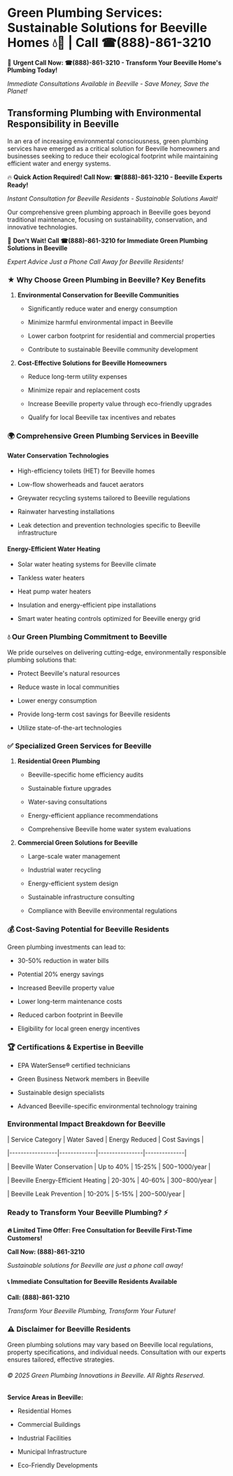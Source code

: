 # Green Plumbing Services: Sustainable Solutions for Beeville Homes 💧🌿 | Call ☎(888)-861-3210

🚨 **Urgent Call Now: ☎(888)-861-3210 - Transform Your Beeville Home's Plumbing Today!**
*Immediate Consultations Available in Beeville - Save Money, Save the Planet!*

## Transforming Plumbing with Environmental Responsibility in Beeville

In an era of increasing environmental consciousness, green plumbing services have emerged as a critical solution for Beeville homeowners and businesses seeking to reduce their ecological footprint while maintaining efficient water and energy systems. 

🔥 **Quick Action Required! Call Now: ☎(888)-861-3210 - Beeville Experts Ready!**
*Instant Consultation for Beeville Residents - Sustainable Solutions Await!*

Our comprehensive green plumbing approach in Beeville goes beyond traditional maintenance, focusing on sustainability, conservation, and innovative technologies.

🚨 **Don't Wait! Call ☎(888)-861-3210 for Immediate Green Plumbing Solutions in Beeville**
*Expert Advice Just a Phone Call Away for Beeville Residents!*

### ★ Why Choose Green Plumbing in Beeville? Key Benefits

1. **Environmental Conservation for Beeville Communities** 
   - Significantly reduce water and energy consumption
   - Minimize harmful environmental impact in Beeville
   - Lower carbon footprint for residential and commercial properties
   - Contribute to sustainable Beeville community development

2. **Cost-Effective Solutions for Beeville Homeowners** 
   - Reduce long-term utility expenses
   - Minimize repair and replacement costs
   - Increase Beeville property value through eco-friendly upgrades
   - Qualify for local Beeville tax incentives and rebates

### 🌍 Comprehensive Green Plumbing Services in Beeville

#### Water Conservation Technologies
- High-efficiency toilets (HET) for Beeville homes
- Low-flow showerheads and faucet aerators
- Greywater recycling systems tailored to Beeville regulations
- Rainwater harvesting installations
- Leak detection and prevention technologies specific to Beeville infrastructure

#### Energy-Efficient Water Heating
- Solar water heating systems for Beeville climate
- Tankless water heaters
- Heat pump water heaters
- Insulation and energy-efficient pipe installations
- Smart water heating controls optimized for Beeville energy grid

### 💧 Our Green Plumbing Commitment to Beeville

We pride ourselves on delivering cutting-edge, environmentally responsible plumbing solutions that:
- Protect Beeville's natural resources
- Reduce waste in local communities
- Lower energy consumption
- Provide long-term cost savings for Beeville residents
- Utilize state-of-the-art technologies

### ✅ Specialized Green Services for Beeville

1. **Residential Green Plumbing**
   - Beeville-specific home efficiency audits
   - Sustainable fixture upgrades
   - Water-saving consultations
   - Energy-efficient appliance recommendations
   - Comprehensive Beeville home water system evaluations

2. **Commercial Green Solutions for Beeville**
   - Large-scale water management
   - Industrial water recycling
   - Energy-efficient system design
   - Sustainable infrastructure consulting
   - Compliance with Beeville environmental regulations

### 💰 Cost-Saving Potential for Beeville Residents

Green plumbing investments can lead to:
- 30-50% reduction in water bills
- Potential 20% energy savings
- Increased Beeville property value
- Lower long-term maintenance costs
- Reduced carbon footprint in Beeville
- Eligibility for local green energy incentives

### 🏆 Certifications & Expertise in Beeville

- EPA WaterSense® certified technicians
- Green Business Network members in Beeville
- Sustainable design specialists
- Advanced Beeville-specific environmental technology training

### Environmental Impact Breakdown for Beeville

| Service Category | Water Saved | Energy Reduced | Cost Savings |
|-----------------|-------------|----------------|--------------|
| Beeville Water Conservation | Up to 40% | 15-25% | $500-$1000/year |
| Beeville Energy-Efficient Heating | 20-30% | 40-60% | $300-$800/year |
| Beeville Leak Prevention | 10-20% | 5-15% | $200-$500/year |

### Ready to Transform Your Beeville Plumbing? ⚡

**🔥 Limited Time Offer: Free Consultation for Beeville First-Time Customers!**

**Call Now: (888)-861-3210**
*Sustainable solutions for Beeville are just a phone call away!*

#### 📞 Immediate Consultation for Beeville Residents Available

**Call: (888)-861-3210**
*Transform Your Beeville Plumbing, Transform Your Future!*

### ⚠️ Disclaimer for Beeville Residents

Green plumbing solutions may vary based on Beeville local regulations, property specifications, and individual needs. Consultation with our experts ensures tailored, effective strategies.

###### © 2025 Green Plumbing Innovations in Beeville. All Rights Reserved.

**Service Areas in Beeville:** 
- Residential Homes
- Commercial Buildings
- Industrial Facilities
- Municipal Infrastructure
- Eco-Friendly Developments